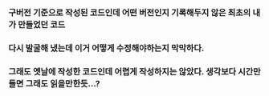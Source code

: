 ### 구버전 기준으로 작성된 코드인데 어떤 버전인지 기록해두지 않은 최초의 내가 만들었던 코드
### 다시 발굴해 냈는데 이거 어떻게 수정해야하는지 막막하다.
### 그래도 옛날에 작성한 코드인데 어렵게 작성하지는 않았다. 생각보다 시간만 들면 그래도 읽을만한듯...?

